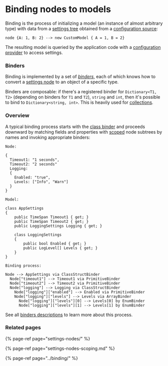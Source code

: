 # Binding nodes to models

Binding is the process of initializing a model \(an instance of almost arbitrary type\) with data from a [settings tree](settings-nodes/) obtained from a [configuration source](configuration-sources.md):

`node {A: 1, B: 2} --> new CustomModel { A = 1, B = 2}`

The resulting model is queried by the application code with a [configuration provider](configuration-provider.md) to access settings. 

### Binders

Binding is implemented by a set of [_binders_](../binding/), each of which knows how to convert a [settings node](settings-nodes/) to an object of a specific type. 

Binders are composable: if there's a registered binder for `Dictionary<T1, T2>` \(depending on binders for `T1` and `T2`\), `string` and `int`, then it's possible to bind to `Dictionary<string, int>`. This is heavily used for [collections](../binding/collections.md).

### Overview

A typical binding process starts with the [class binder](../binding/classes-and-structs.md) and proceeds downward by matching fields and properties with [scoped](settings-nodes-scoping.md) node subtrees by names and invoking appropriate binders:

```text
Node:

{
  Timeout1: "1 seconds",
  Timeout2: "2 seconds"
  Logging:
  {
    Enabled: "true",
    Levels: ["Info", "Warn"]
  }
}
```

```text
Model:

class AppSettings 
{
    public TimeSpan Timeout1 { get; }
    public TimeSpan Timeout2 { get; }
    public LoggingSettings Logging { get; }
    
    class LoggingSettings
    {
        public bool Enabled { get; }
        public LogLevel[] Levels { get; }
    }
}
```

```text
Binding process:

Node --> AppSettings via ClassStructBinder
  Node["timeout1"] --> Timeout1 via PrimitiveBinder
  Node["timeout2"] --> Timeout2 via PrimitiveBinder
  Node["logging"] --> Logging via ClassStructBinder
    Node["logging"]["enabled"] --> Enabled via PrimitiveBinder
    Node["logging"]["levels"] --> Levels via ArrayBinder
      Node["logging"]["levels"][0] --> Levels[0] by EnumBinder
      Node["logging"]["levels"][1] --> Levels[1] by EnumBinder
```

See all [binders descriptions](../binding/) to learn more about this process.

### Related pages

{% page-ref page="settings-nodes/" %}

{% page-ref page="settings-nodes-scoping.md" %}

{% page-ref page="../binding/" %}



